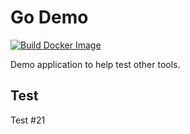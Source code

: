 # Go Demo

[![Build Docker Image](https://github.com/joostvdg/go-demo/actions/workflows/main.yaml/badge.svg)](https://github.com/joostvdg/go-demo/actions/workflows/main.yaml)

Demo application to help test other tools.

## Test

Test #21

